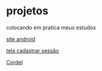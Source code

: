 # projetos
 colocando em pratica meus estudos

 <a href="https://eduardo4435.github.io/projetos/cursoemvideo/site-android/index.html" target= "_blank">site android</a>

 <a href="https://eduardo4435.github.io/projetos/sistemadevotacao/tela-cadastrar-sessao/index.html" target= "_blank">tela cadastrar sessão</a>

 <a href="https://eduardo4435.github.io/projetos/cursoemvideo/Cordel-Moderno/index.html" target= "_blank">Cordel</a>
